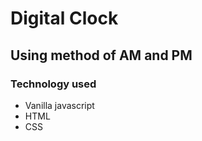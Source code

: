 # Digital Clock
## Using method of AM and PM

### Technology used
* Vanilla javascript
* HTML
* CSS

